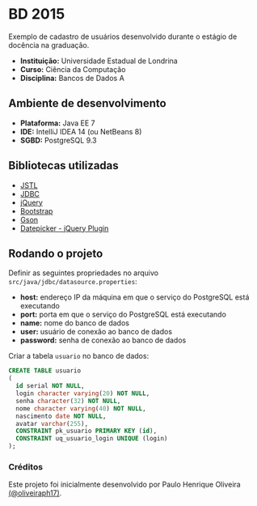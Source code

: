 # BD 2015 #


Exemplo de cadastro de usuários desenvolvido durante o estágio de docência na graduação.

- **Instituição:** Universidade Estadual de Londrina
- **Curso:** Ciência da Computação
- **Disciplina:** Bancos de Dados A



## Ambiente de desenvolvimento ##


- **Plataforma:** Java EE 7
- **IDE:** IntelliJ IDEA 14 (ou NetBeans 8)
- **SGBD:** PostgreSQL 9.3



## Bibliotecas utilizadas ##


- [JSTL][1]
- [JDBC][2]
- [jQuery][3]
- [Bootstrap][4]
- [Gson][5]
- [Datepicker - jQuery Plugin][6]

[1]: https://jstl.java.net/
[2]: http://jdbc.postgresql.org/
[3]: http://jquery.com/
[4]: http://getbootstrap.com/
[5]: https://github.com/google/gson
[6]: https://github.com/eternicode/bootstrap-datepicker/



## Rodando o projeto ##


Definir as seguintes propriedades no arquivo `src/java/jdbc/datasource.properties`:

- **host:** endereço IP da máquina em que o serviço do PostgreSQL está executando
- **port:** porta em que o serviço do PostgreSQL está executando
- **name:** nome do banco de dados
- **user:** usuário de conexão ao banco de dados
- **password:** senha de conexão ao banco de dados

Criar a tabela `usuario` no banco de dados:

```sql
CREATE TABLE usuario
(
  id serial NOT NULL,
  login character varying(20) NOT NULL,
  senha character(32) NOT NULL,
  nome character varying(40) NOT NULL,
  nascimento date NOT NULL,
  avatar varchar(255),
  CONSTRAINT pk_usuario PRIMARY KEY (id),
  CONSTRAINT uq_usuario_login UNIQUE (login)
);
```



### Créditos ###

Este projeto foi inicialmente desenvolvido por Paulo Henrique Oliveira [(@oliveiraph17)](https://github.com/oliveiraph17).
